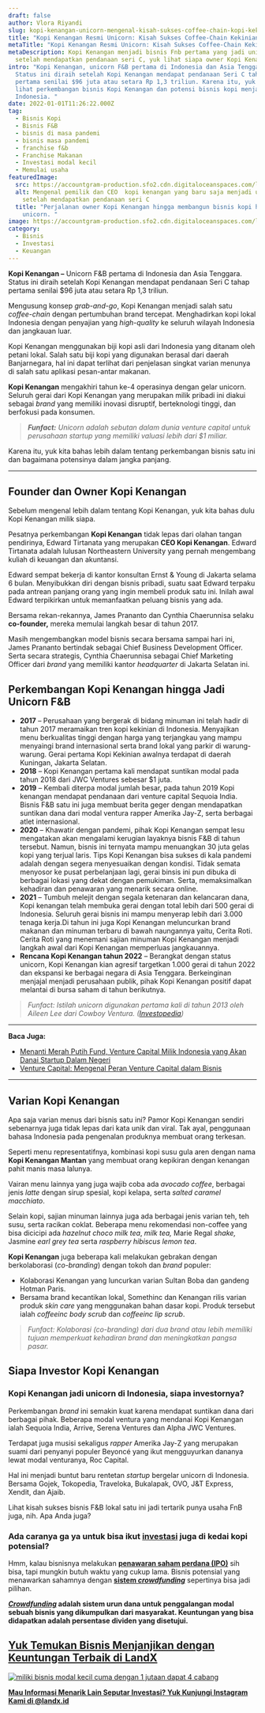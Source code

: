```yaml
---
draft: false
author: Vlora Riyandi
slug: kopi-kenangan-unicorn-mengenal-kisah-sukses-coffee-chain-kopi-kekinian
title: "Kopi Kenangan Resmi Unicorn: Kisah Sukses Coffee-Chain Kekinian"
metaTitle: "Kopi Kenangan Resmi Unicorn: Kisah Sukses Coffee-Chain Kekinian"
metaDescription: Kopi Kenangan menjadi bisnis Fnb pertama yang jadi unicorn
  setelah mendapatkan pendanaan seri C, yuk lihat siapa owner Kopi Kenangan
intro: "Kopi Kenangan, unicorn F&B pertama di Indonesia dan Asia Tenggara.
  Status ini diraih setelah Kopi Kenangan mendapat pendanaan Seri C tahap
  pertama senilai $96 juta atau setara Rp 1,3 triliun. Karena itu, yuk kita cek
  lihat perkembangan bisnis Kopi Kenangan dan potensi bisnis kopi menjanjikan di
  Indonesia. "
date: 2022-01-01T11:26:22.000Z
tag:
  - Bisnis Kopi
  - Bisnis F&B
  - bisnis di masa pandemi
  - bisnis masa pandemi
  - franchise f&b
  - Franchise Makanan
  - Investasi modal kecil
  - Memulai usaha
featuredImage:
  src: https://accountgram-production.sfo2.cdn.digitaloceanspaces.com/landx_ghost/2022/01/Kopi-kenagan-jadi-unicorn--simak-perkembangan-dan-siapa-saja-investornya-1.jpg
  alt: Mengenal pemilik dan CEO  kopi kenangan yang baru saja menjadi unicorn
    setelah mendapatkan pendanaan seri C
  title: "Perjalanan owner Kopi Kenangan hingga membangun bisnis kopi hingga jadi
    unicorn. "
image: https://accountgram-production.sfo2.cdn.digitaloceanspaces.com/landx_ghost/2022/01/Kopi-kenagan-jadi-unicorn--simak-perkembangan-dan-siapa-saja-investornya-1.jpg
category:
  - Bisnis
  - Investasi
  - Keuangan
---
```

**Kopi Kenangan –** Unicorn F&B pertama di Indonesia dan Asia Tenggara. Status ini diraih setelah Kopi Kenangan mendapat pendanaan Seri C tahap pertama senilai $96 juta atau setara Rp 1,3 triliun.

Mengusung konsep *grab-and-go*, Kopi Kenangan menjadi salah satu *coffee-chain* dengan pertumbuhan brand tercepat. Menghadirkan kopi lokal Indonesia dengan penyajian yang *high-quality* ke seluruh wilayah Indonesia dan jangkauan luar.

Kopi Kenangan menggunakan biji kopi asli dari Indonesia yang ditanam oleh petani lokal. Salah satu biji kopi yang digunakan berasal dari daerah Banjarnegara, hal ini dapat terlihat dari penjelasan singkat varian menunya di salah satu aplikasi pesan-antar makanan.

**Kopi  Kenangan** mengakhiri tahun ke-4 operasinya dengan gelar unicorn. Seluruh gerai dari Kopi Kenangan yang merupakan milik pribadi ini diakui sebagai *brand* yang memiliki inovasi disruptif, berteknologi tinggi, dan berfokusi pada konsumen.

> ***Funfact:** Unicorn adalah sebutan dalam dunia venture capital untuk perusahaan startup yang memiliki valuasi lebih dari $1 miliar.*

Karena itu, yuk kita bahas lebih dalam tentang perkembangan bisnis satu ini dan bagaimana potensinya dalam jangka panjang.

- - -

## Founder dan Owner Kopi Kenangan

Sebelum mengenal lebih dalam tentang Kopi Kenangan, yuk kita bahas dulu Kopi Kenangan milik siapa. 

Pesatnya perkembangan **Kopi Kenangan** tidak lepas dari olahan tangan pendirinya, Edward Tirtanata yang merupakan **CEO Kopi Kenangan**. Edward Tirtanata adalah lulusan Northeastern University yang pernah mengembang kuliah di keuangan dan akuntansi.

Edward sempat bekerja di kantor konsultan Ernst & Young di Jakarta selama 6 bulan. Menyibukkan diri dengan bisnis pribadi, suatu saat Edward terpaku pada antrean panjang orang yang ingin membeli produk satu ini. Inilah awal Edward terpikirkan untuk memanfaatkan peluang bisnis yang ada.

Bersama rekan-rekannya, James Prananto dan Cynthia Chaerunnisa selaku **co-founder,** mereka memulai langkah besar di tahun 2017.

Masih mengembangkan model bisnis secara bersama sampai hari ini, James Prananto bertindak sebagai Chief Business Development Officer. Serta secara strategis, Cynthia Chaerunnisa sebagai Chief Marketing Officer dari *brand* yang memiliki kantor *headquarter* di Jakarta Selatan ini.

## Perkembangan Kopi Kenangan hingga Jadi Unicorn F&B

* **2017** – Perusahaan yang bergerak di bidang minuman ini telah hadir di tahun 2017 meramaikan tren kopi kekinian di Indonesia. Menyajikan menu berkualitas tinggi dengan harga yang terjangkau yang mampu menyaingi brand internasional serta brand lokal yang parkir di  warung-warung. Gerai pertama Kopi Kekinian awalnya terdapat di daerah Kuningan, Jakarta Selatan.
* **2018** – Kopi Kenangan pertama kali mendapat suntikan modal pada tahun 2018 dari JWC Ventures sebesar $1 juta.
* **2019** – Kembali diterpa modal jumlah besar, pada tahun 2019 Kopi kenangan mendapat pendanaan dari venture capital Sequoia India. Bisnis F&B satu ini juga membuat berita geger dengan mendapatkan suntikan dana dari modal ventura rapper Amerika Jay-Z, serta berbagai atlet internasional.
* **2020** – Khawatir dengan pandemi, pihak Kopi Kenangan sempat lesu mengatakan akan mengalami kerugian layaknya bisnis F&B di tahun tersebut. Namun, bisnis ini ternyata mampu menuangkan 30 juta gelas kopi yang terjual laris. Tips Kopi Kenangan bisa sukses di kala pandemi adalah dengan segera menyesuaikan dengan kondisi. Tidak semata menyosor ke pusat perbelanjaan lagi, gerai binsis ini pun dibuka di berbagai lokasi yang dekat dengan pemukiman. Serta, memaksimalkan kehadiran dan penawaran yang menarik secara online.
* **2021** – Tumbuh melejit dengan segala ketenaran dan kelancaran dana, Kopi kenangan telah membuka gerai dengan total lebih dari 500 gerai di Indonesia. Seluruh gerai bisnis ini mampu menyerap lebih dari 3.000 tenaga kerja.Di tahun ini juga Kopi Kenangan meluncurkan brand makanan dan minuman terbaru di bawah naungannya yaitu, Cerita Roti. Cerita Roti yang menemani sajian minuman Kopi Kenangan menjadi langkah awal dari Kopi Kenangan memperluas jangkauannya.
* **Rencana Kopi Kenangan tahun 2022** – Berangkat dengan status unicorn, Kopi Kenangan kian agresif targetkan 1.000 gerai di tahun 2022 dan ekspansi ke berbagai negara di Asia Tenggara. Berkeinginan menjajal menjadi perusahaan publik, pihak Kopi Kenangan positif dapat melantai di bursa saham di tahun berikutnya.

> *Funfact: Istilah unicorn digunakan pertama kali di tahun 2013 oleh Aileen Lee dari Cowboy Ventura. ([Investopedia](https://www.investopedia.com/terms/u/unicorn.asp))*

- - -

**Baca Juga:**

* [Menanti Merah Putih Fund, Venture Capital Milik Indonesia yang Akan Danai Startup Dalam Negeri](https://landx.id/blog/memahami-seluk-beluk-merah-putih-fund/)
* [Venture Capital: Mengenal Peran Venture Capital dalam Bisnis](https://landx.id/blog/venture-capital-adalah/)

- - -

## Varian Kopi Kenangan

Apa saja varian menus dari bisnis satu ini? Pamor Kopi Kenangan sendiri sebenarnya juga tidak lepas dari kata unik dan viral. Tak ayal, penggunaan bahasa Indonesia pada pengenalan produknya membuat orang terkesan.

Seperti menu representatifnya, kombinasi kopi susu gula aren dengan nama **Kopi Kenangan Mantan** yang membuat orang kepikiran dengan kenangan pahit manis masa lalunya.

Vairan menu lainnya yang juga wajib coba ada *avocado coffee*, berbagai jenis *latte* dengan sirup spesial, kopi kelapa, serta *salted caramel macchiato*.

Selain kopi, sajian minuman lainnya juga ada berbagai jenis varian teh, teh susu, serta racikan coklat. Beberapa menu rekomendasi non-coffee yang bisa dicicipi ada *hazelnut choco milk tea*, *milk tea,* Marie Regal *shake,*  Jasmine *earl grey tea* serta *raspberry hibiscus lemon tea*.

**Kopi Kenangan** juga beberapa kali melakukan gebrakan dengan berkolaborasi (*co-branding*) dengan tokoh dan *brand* populer:

* Kolaborasi Kenangan yang luncurkan varian Sultan Boba dan gandeng Hotman Paris.
* Bersama brand kecantikan lokal, Somethinc dan Kenangan rilis varian produk *skin care* yang menggunakan bahan dasar kopi. Produk tersebut ialah *coffeeinc body scrub* dan *coffeeinc lip scrub*.

> *Funfact: Kolaborasi  (co-branding) dari dua brand atau lebih memiliki tujuan memperkuat kehadiran brand dan meningkatkan pangsa pasar.*

## Siapa Investor Kopi Kenangan

### Kopi Kenangan jadi unicorn di Indonesia, siapa investornya?

Perkembangan *brand* ini  semakin kuat karena mendapat suntikan dana dari berbagai pihak. Beberapa modal ventura yang mendanai Kopi Kenangan ialah Sequoia India, Arrive, Serena Ventures dan Alpha JWC Ventures.

Terdapat juga musisi sekaligus *rapper* Amerika Jay-Z yang merupakan suami dari penyanyi populer Beyoncé yang ikut mengguyurkan dananya lewat modal venturanya, Roc Capital.

Hal ini menjadi buntut baru rentetan *startup* bergelar unicorn di Indonesia. Bersama Gojek, Tokopedia, Traveloka, Bukalapak, OVO, J&T Express, Xendit, dan Ajaib.

Lihat kisah sukses bisnis F&B lokal satu ini jadi tertarik punya usaha FnB juga, nih. Apa Anda juga?

### Ada caranya ga ya untuk bisa ikut [investasi](https://landx.id/) juga di kedai kopi potensial?

Hmm, kalau bisnisnya melakukan **[penawaran saham perdana (IPO)](https://landx.id/blog/ipo-dalam-saham-adalah/)** sih bisa, tapi mungkin butuh waktu yang cukup lama. Bisnis potensial yang menawarkan sahamnya dengan **[sistem *crowdfunding*](https://landx.id/)** sepertinya bisa jadi pilihan.

***[Crowdfunding](https://landx.id/)* adalah sistem urun dana untuk penggalangan modal sebuah bisnis yang dikumpulkan dari masyarakat. Keuntungan yang bisa didapatkan adalah persentase dividen yang disetujui.**

## **[Yuk Temukan Bisnis Menjanjikan dengan Keuntungan Terbaik di LandX](https://landx.id/?utm_source=Blog&utm_medium=organic+keyword&utm_campaign=blog&utm_id=Blog)**

[![miliki bisnis modal kecil cuma dengan 1 jutaan dapat 4 cabang ](https://accountgram-production.sfo2.cdn.digitaloceanspaces.com/landx_ghost/2021/11/jadi-owner-bisnis-hanya-1-jutaan-dengan-cuan-yang-sangat-menjanjikan.png)](https://landx.id/?utm_source=Blog&utm_medium=organic+keyword&utm_campaign=blog&utm_id=Blog)

**[Mau Informasi Menarik Lain Seputar Investasi? Yuk Kunjungi Instagram Kami di @landx.id](https://www.instagram.com/landx.id/?utm_medium=copy_link)**

